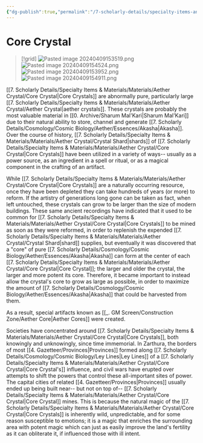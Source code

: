 ```yaml
---
{"dg-publish":true,"permalink":"/7-scholarly-details/specialty-items-and-materials/materials/aether-crystal/core-crystal/","noteIcon":""}
---
```


# Core Crystal 

>[!grid]
>![Pasted image 20240409153519.png](/img/user/x.%20Assets/Attachments/Pasted%20image%2020240409153519.png)
>![Pasted image 20240409154524.png](/img/user/x.%20Assets/Attachments/Pasted%20image%2020240409154524.png)
>![Pasted image 20240409153952.png](/img/user/x.%20Assets/Attachments/Pasted%20image%2020240409153952.png)
>![Pasted image 20240409154911.png](/img/user/x.%20Assets/Attachments/Pasted%20image%2020240409154911.png)

[[7. Scholarly Details/Specialty Items & Materials/Materials/Aether Crystal/Core Crystal\|Core Crystals]] are abnormally pure, particularly large [[7. Scholarly Details/Specialty Items & Materials/Materials/Aether Crystal/Aether Crystal\|aether crystals]]. These crystals are probably the most valuable material in [[0. Archive/Sharum Mal'Kari\|Sharum Mal'Kari]] due to their natural ability to store, channel and generate [[7. Scholarly Details/Cosmology/Cosmic Biology/Aether/Essences/Akasha\|Akasha]]. Over the course of history, [[7. Scholarly Details/Specialty Items & Materials/Materials/Aether Crystal/Crystal Shard\|shards]] of [[7. Scholarly Details/Specialty Items & Materials/Materials/Aether Crystal/Core Crystal\|Core Crystals]] have been utilized in a variety of ways-- usually as a power source, as an ingredient in a spell or ritual, or as a magical component in the crafting of an artifact. 

While [[7. Scholarly Details/Specialty Items & Materials/Materials/Aether Crystal/Core Crystal\|Core Crystals]] are a naturally occurring resource, once they have been depleted they can take hundreds of years (or more) to reform. If the artistry of generations long gone can be taken as fact, when left untouched, these crystals can grow to be larger than the size of modern buildings. These same ancient recordings have indicated that it used to be common for [[7. Scholarly Details/Specialty Items & Materials/Materials/Aether Crystal/Core Crystal\|Core Crystals]] to be mined as soon as they were reformed, in order to replenish the expended [[7. Scholarly Details/Specialty Items & Materials/Materials/Aether Crystal/Crystal Shard\|shard]] supplies, but eventually it was discovered that a "core" of pure [[7. Scholarly Details/Cosmology/Cosmic Biology/Aether/Essences/Akasha\|Akasha]] can form at the center of each [[7. Scholarly Details/Specialty Items & Materials/Materials/Aether Crystal/Core Crystal\|Core Crystal]]; the larger and older the crystal, the larger and more potent its core. Therefore, it became important to instead allow the crystal's core to grow as large as possible, in order to maximize the amount of [[7. Scholarly Details/Cosmology/Cosmic Biology/Aether/Essences/Akasha\|Akasha]] that could be harvested from them.  

As a result, special artifacts known as [[_. GM Screen/Construction Zone/Aether Core\|Aether Cores]] were created. 

Societies have concentrated around [[7. Scholarly Details/Specialty Items & Materials/Materials/Aether Crystal/Core Crystal\|Core Crystals]], both knowingly and unknowingly, since time immemorial. In Zarthura, the borders of most [[4. Gazetteer/Provinces\|Provinces]] formed along [[7. Scholarly Details/Cosmology/Cosmic Biology/Ley Lines\|Ley Lines]] of a [[7. Scholarly Details/Specialty Items & Materials/Materials/Aether Crystal/Core Crystal\|Core Crystal's]] influence, and civil wars have erupted over attempts to shift the powers that control these all-important sites of power. The capital cities of related [[4. Gazetteer/Provinces\|Provinces]] usually ended up being built near-- but not on top of-- [[7. Scholarly Details/Specialty Items & Materials/Materials/Aether Crystal/Core Crystal\|Core Crystal]] mines. This is because the natural magic of the [[7. Scholarly Details/Specialty Items & Materials/Materials/Aether Crystal/Core Crystal\|Core Crystals]] is inherently wild, unpredictable, and for some reason susceptible to emotions; it is a magic that enriches the surrounding area with potent magic which can just as easily improve the land's fertility as it can obliterate it, if influenced those with ill intent. 

